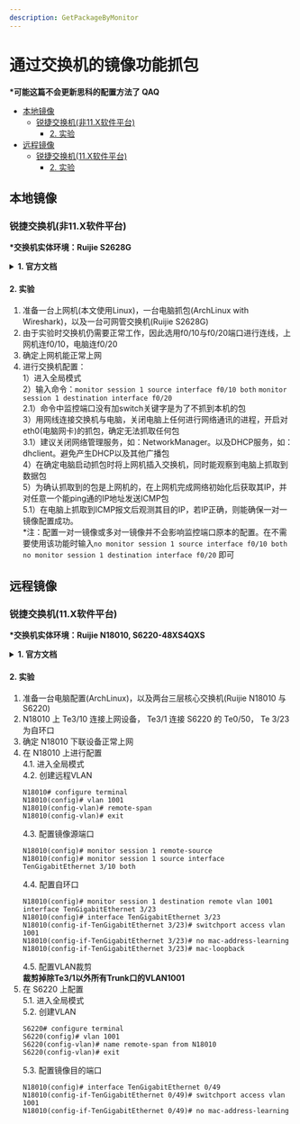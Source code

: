 ```yaml
---
description: GetPackageByMonitor
---
```



# 通过交换机的镜像功能抓包 <!-- omit in toc -->
**\*可能这篇不会更新思科的配置方法了 QAQ**

- [本地镜像](#本地镜像)
  - [锐捷交换机(非11.X软件平台)](#锐捷交换机非11x软件平台)
    - [2. 实验](#2-实验)
- [远程镜像](#远程镜像)
  - [锐捷交换机(11.X软件平台)](#锐捷交换机11x软件平台)
    - [2. 实验](#2-实验-1)

## 本地镜像
### 锐捷交换机(非11.X软件平台)
**\*交换机实体环境：Ruijie S2628G**  

<details>
<summary><strong>1. 官方文档</strong></summary>
<pre><code>路径：实施一本通/四、功能配置/1、基础配置/7、镜像/1、多对一镜像(包含一对一镜像)
......
一、组网需求
配置端口镜像，实现监控服务器能够监控g0/1及g0/2口入方向和出方向的数据流，同时监控服务器依然能够实现对外网网络的访问

二、组网拓扑</code></pre>
<img src="../../.gitbook/assets/RG-Monitor-Topology.png" alt="Monitor-Topology">
<pre><code>三、配置要点
要实现监控服务器即能对外网网络的访问，需要在配置交换机端口镜像的目的端口后面加上switch关键字

四、配置步骤  
交换机配置：
Ruijie>enable                                     
Ruijie#configure terminal
Ruijie(config)#monitor session 1 source interface gigabitEthernet 0/1 both
------>指定端口镜像的源端口为g0/1，即被监控端口，交换机可以指定多个源端口。both表示双方向的数据流，
如果只需要镜像进入交换机方向的数据流，则将both关键字改为关键字rx，
命令就变为了：monitor session 1 source interface gigabitEthernet 0/1 rx。
如果只需要镜像从交换机出来方向的流量，则可将both关键字改为tx。

Ruijie(config)#monitor session 1 source interface gigabitEthernet 0/2 both
------>指定端口镜像的源端口g0/2，即被监控端口。交换机可以指定多个源端口。both表示双方向的数据流，
如果只需要镜像进入交换机方向的数据流，则将both关键字改为关键字rx，
如果只需要镜像从交换机出来方向的流量，则可将both关键字改为tx。

Ruijie(config)#monitor session 1 destination interface gigabitEthernet 0/24 switch
------>指定g0/24口为端口镜像的目的端口，即监控端口。后面加了一个关键字swith，表示目的端口也能够上网，
如果不加关键字，那么该端口将不能访问外网。（11.x版本强制要加此关键字）

Ruijie(config)#end
Ruijie#wr
......</code></pre>
</details>

#### 2. 实验
1. 准备一台上网机(本文使用Linux)，一台电脑抓包(ArchLinux with Wireshark)，以及一台可网管交换机(Ruijie S2628G)  
2. 由于实验时交换机仍需要正常工作，因此选用f0/10与f0/20端口进行连线，上网机连f0/10，电脑连f0/20
3. 确定上网机能正常上网
4. 进行交换机配置：  
1）进入全局模式  
2）输入命令：`monitor session 1 source interface f0/10 both` `monitor session 1 destination interface f0/20`  
2.1）命令中监控端口没有加switch关键字是为了不抓到本机的包  
3）用网线连接交换机与电脑，关闭电脑上任何进行网络通讯的进程，开启对eth0(电脑网卡)的抓包，确定无法抓取任何包  
3.1）建议关闭网络管理服务，如：NetworkManager。以及DHCP服务，如：dhclient。避免产生DHCP以及其他广播包  
4）在确定电脑启动抓包时将上网机插入交换机，同时能观察到电脑上抓取到数据包  
5）为确认抓取到的包是上网机的，在上网机完成网络初始化后获取其IP，并对任意一个能ping通的IP地址发送ICMP包  
5.1）在电脑上抓取到ICMP报文后观测其目的IP，若IP正确，则能确保一对一镜像配置成功。  
\*注：配置一对一镜像或多对一镜像并不会影响监控端口原本的配置。在不需要使用该功能时输入`no monitor session 1 source interface f0/10 both` `no monitor session 1 destination interface f0/20`  即可

## 远程镜像
### 锐捷交换机(11.X软件平台)
**\*交换机实体环境：Ruijie N18010, S6220-48XS4QXS**  

<details>
<summary><strong>1. 官方文档</strong></summary>
<pre><code>路径：实施一本通/四、功能配置/1、基础配置/7、镜像/1、多对一镜像(包含一对一镜像)
......
一、组网需求

g4/1及g4/2下面连接用户，g4/21及g4/22连接两台监控服务器，现在需要实现监控服务器1及监控服务器2都能监控g4/1及g4/2口的数据流

二、组网拓扑</code></pre>
<img src="../../.gitbook/assets/RG-Monitor-Remote.png" alt="Monitor-Remote">
<pre><code>三、配置要点
1）在核心交换机上创建Remote VLAN。
2）指定核心交换机为RSPAN的源设备，配置直连PC1，PC2的端口g4/1及g4/2为镜像源端口；选择一个Down状态（无需手工shutdown）的端口（本例为G 4/23）为镜像输出端口，将该端口加入Remote VLAN，并配置为MAC自环。（这里的down状态的端口不是指手动将接口shutdown，而是这个接口之前没有使用，没有连线）
3）将直连监控服务器1，监控服务器2的G4/21，G4/22端口加入Remote VLAN。
 
重点说明：
1）需要在交换机上将一个未使用的端口配置成为一个mac自环口，配置为mac自环口后，该端口不插网线或光线，接口会自动UP，并且接口状态灯亮绿色。MAC不能做其他配置，也不要打开此接口的交换功能（monitor session 1 destination remote vlan 100 interface gigabitEthernet 4/23  不要携带switch 选项）否则可能导致监控服务器无法接收到监控数据流
 
四、配置步骤  
交换机配置：
1、在交换机上配置Remote VLAN。
在交换机上创建Remote VLAN 100。 ------>这个VLAN需要是在交换机上没有使用的业务VLAN
Ruijie#configure terminal 
Ruijie(config)#vlan 100
Ruijie(config-vlan)#remote-span  
Ruijie(config-vlan)#exit
 
2、配置RSPAN源设备。
在交换机上创建RSPAN Session 1，指定该设备为源设备，并配置端口g4/1及g4/2为源端口（源端口配置任意），镜像双向数据流。
Ruijie(config)#monitor session 1 remote-source
Ruijie(config)#monitor session 1 source interface gigabitEthernet 4/1 both
Ruijie(config)#monitor session 1 source interface gigabitEthernet 4/2 both
指定自环口g4/23为镜像的目的端口
Ruijie(config)#monitor session 1 destination remote vlan 100 interface gigabitEthernet 4/23 ------>将流量引入到loopback口，最后面不要携带switch命令
Ruijie(config)#interface gigabitEthernet 4/23
Ruijie(config-if-GigabitEthernet 4/23)#switchport access vlan 100
Ruijie(config-if-GigabitEthernet 4/23)#mac-loopback         ------>环回口会不要再做其他配置，也不要连接线缆。
Ruijie(config-if-GigabitEthernet 4/23)#end
Ruijie# clear mac-address-table dynamic interface gigabitEthernet 4/23    ------>配置完成后需要清下自环口的mac地址表
 
3、将监控服务器的端口g4/21及g4/22加入Remote VLAN
配置交换机的端口g4/21和g4/22属于Remote VLAN 100。
Ruijie(config)#interface range gigabitEthernet 4/21-22
Ruijie(config-if-range)#switchport access vlan 100
Ruijie(config-if-range)#end
Ruijie#wr
重点说明：
注意：如果S86上面开启了生成树协议，同时有其他trunk口，由于RSPAN的镜像目的口有MAC- loopback功能，会导致流量在remote-vlan中打环，所以需要在所有trunk口上做vlan修剪，本例中remove vlan 100。
 
指定自环口g4/23为镜像的目的端口配置中如果开启了switch关键字，那么需要在自环口关闭mac地址学习功能，并且清除自环口的MAC地址表项，如果没有敲switch关键字则无不需要关闭自环口的mac地址学习功能。</code></pre>
</details>

#### 2. 实验
1. 准备一台电脑配置(ArchLinux)，以及两台三层核心交换机(Ruijie N18010 与 S6220)  
2. N18010 上 Te3/10 连接上网设备， Te3/1 连接 S6220 的 Te0/50， Te 3/23 为自环口
3. 确定 N18010 下联设备正常上网  
4. 在 N18010 上进行配置  
    4.1. 进入全局模式  
    4.2. 创建远程VLAN  
    ```
    N18010# configure terminal
    N18010(config)# vlan 1001
    N18010(config-vlan)# remote-span
    N18010(config-vlan)# exit
    ```
    4.3. 配置镜像源端口  
    ```
    N18010(config)# monitor session 1 remote-source
    N18010(config)# monitor session 1 source interface TenGigabitEthernet 3/10 both
    ```  
    4.4. 配置自环口  
    ```
    N18010(config)# monitor session 1 destination remote vlan 1001 interface TenGigabitEthernet 3/23 
    N18010(config)# interface TenGigabitEthernet 3/23
    N18010(config-if-TenGigabitEthernet 3/23)# switchport access vlan 1001
    N18010(config-if-TenGigabitEthernet 3/23)# no mac-address-learning
    N18010(config-if-TenGigabitEthernet 3/23)# mac-loopback
    ```
    4.5. 配置VLAN裁剪  
    **裁剪掉除Te3/1以外所有Trunk口的VLAN1001**
5. 在 S6220 上配置  
   5.1. 进入全局模式  
   5.2. 创建VLAN  
    ```
    S6220# configure terminal
    S6220(config)# vlan 1001
    S6220(config-vlan)# name remote-span from N18010
    S6220(config-vlan)# exit
    ```  
   5.3. 配置镜像目的端口  
    ```
    N18010(config)# interface TenGigabitEthernet 0/49
    N18010(config-if-TenGigabitEthernet 0/49)# switchport access vlan 1001
    N18010(config-if-TenGigabitEthernet 0/49)# no mac-address-learning
    ```
